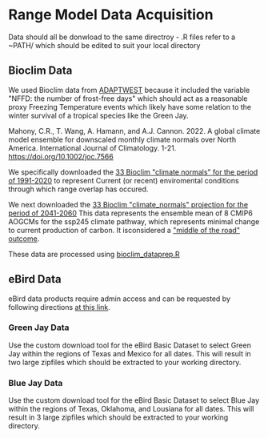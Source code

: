 # Range Model Data Acquisition

Data should all be donwload to the same directroy - .R files refer to a ~PATH/ which should be edited to suit your local directory

## Bioclim Data
We used Bioclim data from [ADAPTWEST](https://adaptwest.databasin.org/pages/adaptwest-climatena/) because it included the variable "NFFD: the number of frost-free days" which should act as a reasonable proxy Freezing Temperature events which likely have some relation to the winter survival of a tropical species like the Green Jay.

Mahony, C.R., T. Wang, A. Hamann, and A.J. Cannon. 2022. A global climate model ensemble for downscaled monthly climate normals over North America. International Journal of Climatology. 1-21. https://doi.org/10.1002/joc.7566

We specifically downloaded the [33 Bioclim "climate normals" for the period of 1991-2020](https://adaptwest.databasin.org/pages/adaptwest-climatena/#:~:text=1991%2D2020%20period-,zipfile,-zipfile) to represent Current (or recent) enviromental conditions through which range overlap has occured.

We next downloaded the [33 Bioclim "climate_normals" projection for the period of 2041-2060](https://s3-us-west-2.amazonaws.com/www.cacpd.org/CMIP6v73/ensembles/ensemble_8GCMs_ssp245_2041_2060_bioclim.zip) This data represents the ensemble mean of 8 CMIP6 AOGCMs for the ssp245 climate pathway, which represents minimal change to current production of carbon. It isconsidered a ["middle of the road" outcome](https://www.carbonbrief.org/explainer-how-shared-socioeconomic-pathways-explore-future-climate-change/). 

These data are processed using [bioclim_dataprep.R](https://github.com/brianstokesUT/Hybrid-Jay/blob/main/Range%20Model/bioclim_dataprep.R)


## eBird Data
eBird data products require admin access and can be requested by following directions [at this link](https://science.ebird.org/en/use-ebird-data). 

### Green Jay Data
Use the custom download tool for the eBird Basic Dataset to select Green Jay within the regions of Texas and Mexico for all dates. This will result in two large zipfiles which should be extracted to your working directory.

### Blue Jay Data
Use the custom download tool for the eBird Basic Dataset to select Blue Jay within the regions of Texas, Oklahoma, and Lousiana for all dates. This will result in 3 large zipfiles which should be extracted to your working directory.
